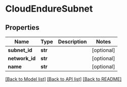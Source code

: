 # CloudEndureSubnet

## Properties
Name | Type | Description | Notes
------------ | ------------- | ------------- | -------------
**subnet_id** | **str** |  | [optional]
**network_id** | **str** |  | [optional]
**name** | **str** |  | [optional]

[[Back to Model list]](API_README.md#documentation-for-models) [[Back to API list]](API_README.md#documentation-for-api-endpoints) [[Back to README]](API_README.md)

